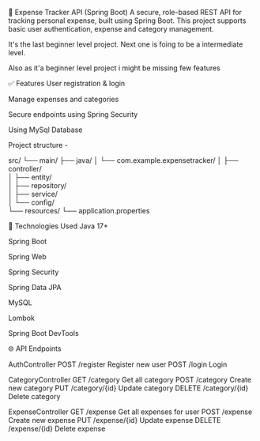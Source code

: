 💸 Expense Tracker API (Spring Boot)
A secure, role-based REST API for tracking personal expense, built using Spring Boot. This project supports basic user authentication, expense and category management. 

It's the last beginner level project. Next one is foing to be a intermediate level. 

Also as it'a beginner level project i might be missing few features

✅ Features
User registration & login

Manage expenses and categories

Secure endpoints using Spring Security

Using MySql Database

Project structure -

src/
└── main/
    ├── java/
    │   └── com.example.expensetracker/
    │       ├── controller/      
    │       ├── entity/         
    │       ├── repository/     
    │       ├── service/        
    │       └── config/          
    └── resources/
        └── application.properties


🔧 Technologies Used
Java 17+

Spring Boot

Spring Web

Spring Security

Spring Data JPA

MySQL

Lombok

Spring Boot DevTools

🌐 API Endpoints

AuthController
POST /register	Register new user
POST /login	    Login 

CategoryController
GET	/category	Get all category
POST	/category	Create new category
PUT	/category/{id}	Update category
DELETE	/category/{id}	Delete category

ExpenseController
GET	/expense	Get all expenses for user
POST /expense	Create new expense
PUT	/expense/{id}	Update expense
DELETE	/expense/{id}	Delete expense